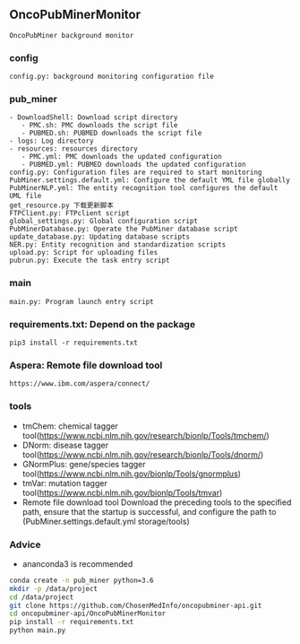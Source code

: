## OncoPubMinerMonitor

    OncoPubMiner background monitor

###  config

    config.py: background monitoring configuration file

### pub_miner

    - DownloadShell: Download script directory
       - PMC.sh: PMC downloads the script file
       - PUBMED.sh: PUBMED downloads the script file
    - logs: Log directory
    - resources: resources directory
       - PMC.yml: PMC downloads the updated configuration
       - PUBMED.yml: PUBMED downloads the updated configuration
    config.py: Configuration files are required to start monitoring
    PubMiner.settings.default.yml: Configure the default YML file globally
    PubMinerNLP.yml: The entity recognition tool configures the default UML file
    get_resource.py 下载更新脚本
    FTPClient.py: FTPclient script  
    global_settings.py: Global configuration script
    PubMinerDatabase.py: Operate the PubMiner database script
    update_database.py: Updating database scripts
    NER.py: Entity recognition and standardization scripts
    upload.py: Script for uploading files
    pubrun.py: Execute the task entry script

### main

    main.py: Program launch entry script

### requirements.txt: Depend on the package

    pip3 install -r requirements.txt
    
### Aspera: Remote file download tool

    https://www.ibm.com/aspera/connect/

### tools
- tmChem: chemical tagger tool(https://www.ncbi.nlm.nih.gov/research/bionlp/Tools/tmchem/)
- DNorm: disease tagger tool(https://www.ncbi.nlm.nih.gov/research/bionlp/Tools/dnorm/)
- GNormPlus: gene/species tagger tool(https://www.ncbi.nlm.nih.gov/bionlp/Tools/gnormplus)
- tmVar: mutation tagger tool(https://www.ncbi.nlm.nih.gov/bionlp/Tools/tmvar)
- Remote file download tool Download the preceding tools to the specified path, ensure that the startup is successful, 
  and configure the path to (PubMiner.settings.default.yml storage/tools)

### Advice 
- ananconda3 is recommended
```bash
conda create -n pub_miner python=3.6
mkdir -p /data/project
cd /data/project
git clone https://github.com/ChosenMedInfo/oncopubminer-api.git
cd oncopubminer-api/OncoPubMinerMonitor
pip install -r requirements.txt
python main.py
```

